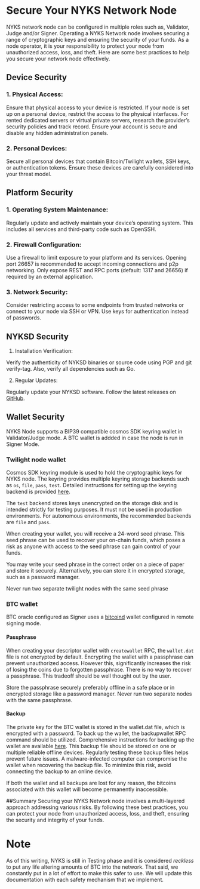 # Secure Your NYKS Network Node
 
NYKS network node can be configured in multiple roles such as, Validator, Judge and/or Signer.  Operating a NYKS Network node involves securing a range of cryptographic keys and ensuring the security of your funds. As a node operator, it is your responsibility to protect your node from unauthorized access, loss, and theft. Here are some best practices to help you secure your network node effectively.

## Device Security

### 1. Physical Access:

Ensure that physical access to your device is restricted. If your node is set up on a personal device, restrict the access to the physical interfaces.
For rented dedicated servers or virtual private servers, research the provider’s security policies and track record. Ensure your account is secure and disable any hidden administration panels.

### 2. Personal Devices:

Secure all personal devices that contain Bitcoin/Twilight wallets, SSH keys, or authentication tokens. Ensure these devices are carefully considered into your threat model.

## Platform Security

### 1. Operating System Maintenance:

Regularly update and actively maintain your device’s operating system. This includes all services and third-party code such as OpenSSH.

### 2. Firewall Configuration:

Use a firewall to limit exposure to your platform and its services. Opening port 26657 is recommended to accept incoming connections and p2p networking.
Only expose REST and RPC ports (default: 1317 and 26656) if required by an external application.

### 3. Network Security:

Consider restricting access to some endpoints from trusted networks or connect to your node via SSH or VPN. Use keys for authentication instead of passwords.

## NYKSD Security

1. Installation Verification:

Verify the authenticity of NYKSD binaries or source code using PGP and git verify-tag. Also, verify all dependencies such as Go.

2. Regular Updates:

Regularly update your NYKSD software. Follow the latest releases on [GitHub](https://github.com/twilight-project/nyks).

## Wallet Security
NYKS Node supports a BIP39 compatible cosmos SDK keyring wallet in Validator/Judge mode. A BTC wallet is addded in case the node is run in Signer Mode. 

### Twilight node wallet 
Cosmos SDK keyring module is used to hold the cryptographic keys for NYKS node. The keyring provides multiple keyring storage backends such as `os`, `file`, `pass`, `test`. Detailed instructions for setting up the keyring backend is provided [here](https://docs.cosmos.network/v0.46/run-node/keyring.html). 

The `test` backend stores keys unencrypted on the storage disk and is intended strictly for testing purposes. It must not be used in production environments. For autonomous environments, the recommended backends are `file` and `pass`.


When creating your wallet, you will receive a 24-word seed phrase. This seed phrase can be used to recover your on-chain funds, which poses a risk as anyone with access to the seed phrase can gain control of your funds.

You may write your seed phrase in the correct order on a piece of paper and store it securely. Alternatively, you can store it in encrypted storage, such as a password manager. 

Never run two separate twilight nodes with the same seed phrase

### BTC wallet
BTC oracle configured as Signer uses a [bitcoind](/docs/btc_wallet_management.md) wallet configured in remote signing mode.   

#### Passphrase

When creating your descriptor wallet with `createwallet` RPC, the `wallet.dat` file is not encrypted by default. Encrypting the wallet with a passphrase can prevent unauthorized access. However this, significantly increases the risk of losing the coins due to forgotten passphrase. There is no way to recover a passphrase. This tradeoff should be well thought out by the user. 

Store the passphrase securely preferably offline in a safe place or in encrypted storage like a password manager.
Never run two separate nodes with the same passphrase.

#### Backup 
The private key for the BTC wallet is stored in the wallet.dat file, which is encrypted with a password. To back up the wallet, the backupwallet RPC command should be utilized. Comprehensive instructions for backing up the wallet are available [here](https://github.com/bitcoin/bitcoin/blob/master/doc/managing-wallets.md).
This backup file should be stored on one or multiple reliable offline devices. Regularly testing these backup files helps prevent future issues. A malware-infected computer can compromise the wallet when recovering the backup file. To minimize this risk, avoid connecting the backup to an online device.

If both the wallet and all backups are lost for any reason, the bitcoins associated with this wallet will become permanently inaccessible.

##Summary
Securing your NYKS Network node involves a multi-layered approach addressing various risks. By following these best practices, you can protect your node from unauthorized access, loss, and theft, ensuring the security and integrity of your funds.


# Note
As of this writing, NYKS is still in Testing phase and it is considered *reckless* to put any life altering amounts of BTC into the network.
That said, we constantly put in a lot of effort to make this safer to use. We will update this documentation with each safety mechanism that we implement.
